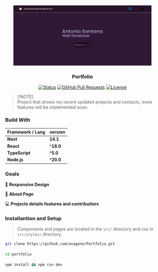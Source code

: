 <p align="center">
<img src="./public/static/portfolio-antonio.png" width="450" />
</p>

### <p align="center">Portfolio</p>

<div align="center">

[![Status](https://img.shields.io/badge/status-active-success.svg)](https://github.com/anttoniogn-dev/portfolio-anttonio)
[![GitHub Pull Requests](https://img.shields.io/github/issues-pr/anttoniogn-dev/portfolio-anttonio)](https://github.com/anttoniogn-dev/portfolio-anttonio)
[![License](https://img.shields.io/badge/license-MIT-blue.svg)](/LICENSE)

</div>

> [!NOTE]\
> Project that shows my recent updated projects and contacts, more features will be implemented soon.

### Build With

| Framework / Lang | version |
| ---- | ---- |
| **Next** |  **14.1** |
| **React** | **^18.0** |
| **TypeScript** | **^5.0** |
| **Node.js** | **^20.0** |

### Goals

📱 **Responsive Design**

📼 **About Page**

💻 **Projects details features and contribuitors**

### Installantion and Setup

> Components and pages are located in the `src/` directory and css in `src/styles/` directory.

```bash
git clone https://github.com/asagone/Portfolio.git

cd portfolio

npm install && npm run dev
```
